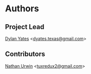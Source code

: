 # Authors

## Project Lead
[Dylan Yates](https://github.com/dwreckfoo) &lt;dyates.texas@gmail.com&gt;

## Contributors
[Nathan Urwin](https://github.com/tuxredux) &lt;tuxredux2@gmail.com&gt;
